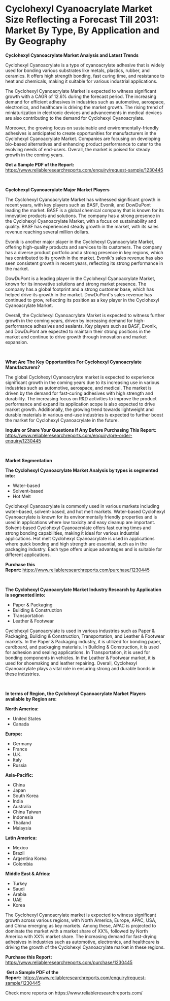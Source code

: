 <p><h1>Cyclohexyl Cyanoacrylate Market Size Reflecting a Forecast Till 2031: Market By Type, By Application and By Geography</h1></p><p><strong>Cyclohexyl Cyanoacrylate Market Analysis and Latest Trends</strong></p>
<p><p>Cyclohexyl Cyanoacrylate is a type of cyanoacrylate adhesive that is widely used for bonding various substrates like metals, plastics, rubber, and ceramics. It offers high strength bonding, fast curing time, and resistance to heat and chemicals, making it suitable for various industrial applications.</p><p>The Cyclohexyl Cyanoacrylate Market is expected to witness significant growth with a CAGR of 12.6% during the forecast period. The increasing demand for efficient adhesives in industries such as automotive, aerospace, electronics, and healthcare is driving the market growth. The rising trend of miniaturization in electronic devices and advancements in medical devices are also contributing to the demand for Cyclohexyl Cyanoacrylate.</p><p>Moreover, the growing focus on sustainable and environmentally-friendly adhesives is anticipated to create opportunities for manufacturers in the Cyclohexyl Cyanoacrylate Market. Companies are focusing on developing bio-based alternatives and enhancing product performance to cater to the evolving needs of end-users. Overall, the market is poised for steady growth in the coming years.</p></p>
<p><strong>Get a Sample PDF of the Report:&nbsp;</strong> <a href="https://www.reliableresearchreports.com/enquiry/request-sample/1230445">https://www.reliableresearchreports.com/enquiry/request-sample/1230445</a></p>
<p>&nbsp;</p>
<p><strong>Cyclohexyl Cyanoacrylate Major Market Players</strong></p>
<p><p>The Cyclohexyl Cyanoacrylate Market has witnessed significant growth in recent years, with key players such as BASF, Evonik, and DowDuPont leading the market. BASF is a global chemical company that is known for its innovative products and solutions. The company has a strong presence in the Cyclohexyl Cyanoacrylate Market, with a focus on sustainability and quality. BASF has experienced steady growth in the market, with its sales revenue reaching several million dollars.</p><p>Evonik is another major player in the Cyclohexyl Cyanoacrylate Market, offering high-quality products and services to its customers. The company has a diverse product portfolio and a strong presence in key regions, which has contributed to its growth in the market. Evonik's sales revenue has also seen consistent growth in recent years, reflecting its strong performance in the market.</p><p>DowDuPont is a leading player in the Cyclohexyl Cyanoacrylate Market, known for its innovative solutions and strong market presence. The company has a global footprint and a strong customer base, which has helped drive its growth in the market. DowDuPont's sales revenue has continued to grow, reflecting its position as a key player in the Cyclohexyl Cyanoacrylate Market.</p><p>Overall, the Cyclohexyl Cyanoacrylate Market is expected to witness further growth in the coming years, driven by increasing demand for high-performance adhesives and sealants. Key players such as BASF, Evonik, and DowDuPont are expected to maintain their strong positions in the market and continue to drive growth through innovation and market expansion.</p></p>
<p>&nbsp;</p>
<p><strong>What Are The Key Opportunities For Cyclohexyl Cyanoacrylate Manufacturers?</strong></p>
<p><p>The global Cyclohexyl Cyanoacrylate market is expected to experience significant growth in the coming years due to its increasing use in various industries such as automotive, aerospace, and medical. The market is driven by the demand for fast-curing adhesives with high strength and durability. The increasing focus on R&D activities to improve the product performance and expand its application scope is also expected to drive market growth. Additionally, the growing trend towards lightweight and durable materials in various end-use industries is expected to further boost the market for Cyclohexyl Cyanoacrylate in the future.</p></p>
<p><strong>Inquire or Share Your Questions If Any Before Purchasing This Report:</strong> <a href="https://www.reliableresearchreports.com/enquiry/pre-order-enquiry/1230445">https://www.reliableresearchreports.com/enquiry/pre-order-enquiry/1230445</a></p>
<p>&nbsp;</p>
<p><strong>Market Segmentation</strong></p>
<p><strong>The Cyclohexyl Cyanoacrylate Market Analysis by types is segmented into:</strong></p>
<p><ul><li>Water-based</li><li>Solvent-based</li><li>Hot Melt</li></ul></p>
<p><p>Cyclohexyl Cyanoacrylate is commonly used in various markets including water-based, solvent-based, and hot melt markets. Water-based Cyclohexyl Cyanoacrylate is known for its environmentally friendly properties and is used in applications where low toxicity and easy cleanup are important. Solvent-based Cyclohexyl Cyanoacrylate offers fast curing times and strong bonding capabilities, making it ideal for various industrial applications. Hot melt Cyclohexyl Cyanoacrylate is used in applications where quick bonding and high strength are essential, such as in the packaging industry. Each type offers unique advantages and is suitable for different applications.</p></p>
<p><strong>Purchase this Report:&nbsp;</strong><a href="https://www.reliableresearchreports.com/purchase/1230445">https://www.reliableresearchreports.com/purchase/1230445</a></p>
<p>&nbsp;</p>
<p><strong>The Cyclohexyl Cyanoacrylate Market Industry Research by Application is segmented into:</strong></p>
<p><ul><li>Paper & Packaging</li><li>Building & Construction</li><li>Transportation</li><li>Leather & Footwear</li></ul></p>
<p><p>Cyclohexyl Cyanoacrylate is used in various industries such as Paper & Packaging, Building & Construction, Transportation, and Leather & Footwear markets. In the Paper & Packaging industry, it is utilized for bonding paper, cardboard, and packaging materials. In Building & Construction, it is used for adhesion and sealing applications. In Transportation, it is used for bonding components in vehicles. In the Leather & Footwear market, it is used for shoemaking and leather repairing. Overall, Cyclohexyl Cyanoacrylate plays a vital role in ensuring strong and durable bonds in these industries.</p></p>
<p>&nbsp;</p>
<p><strong>In terms of Region, the Cyclohexyl Cyanoacrylate Market Players available by Region are:</strong></p>
<p>
    <p> <strong> North America: </strong>
        <ul>
            <li>United States</li>
            <li>Canada</li>
        </ul>
        </p> 
    <p> <strong> Europe: </strong>
        <ul>
            <li>Germany</li>
            <li>France</li>
            <li>U.K.</li>
            <li>Italy</li>
            <li>Russia</li>
        </ul>
        </p> 
    <p> <strong> Asia-Pacific: </strong>
        <ul>
            <li>China</li>
            <li>Japan</li>
            <li>South Korea</li>
            <li>India</li>
            <li>Australia</li>
            <li>China Taiwan</li>
            <li>Indonesia</li>
            <li>Thailand</li>
            <li>Malaysia</li>
        </ul>
        </p> 
    <p> <strong> Latin America: </strong>
        <ul>
            <li>Mexico</li>
            <li>Brazil</li>
            <li>Argentina Korea</li>
            <li>Colombia</li>
        </ul>
        </p> 
    <p> <strong> Middle East & Africa: </strong>
        <ul>
            <li>Turkey</li>
            <li>Saudi</li>
            <li>Arabia</li>
            <li>UAE</li>
            <li>Korea</li>
        </ul>
    </p>
    </p>
<p><p>The Cyclohexyl Cyanoacrylate market is expected to witness significant growth across various regions, with North America, Europe, APAC, USA, and China emerging as key markets. Among these, APAC is projected to dominate the market with a market share of XX%, followed by North America with XX% market share. The increasing demand for fast-drying adhesives in industries such as automotive, electronics, and healthcare is driving the growth of the Cyclohexyl Cyanoacrylate market in these regions.</p></p>
<p><strong>Purchase this Report: </strong><a href="https://www.reliableresearchreports.com/purchase/1230445">https://www.reliableresearchreports.com/purchase/1230445</a></p>
<p>&nbsp;<strong>Get a Sample PDF of the Report:&nbsp;&nbsp;</strong><a href="https://www.reliableresearchreports.com/enquiry/request-sample/1230445">https://www.reliableresearchreports.com/enquiry/request-sample/1230445</a></p>
<p><strong></strong></p>
<p>Check more reports on https://www.reliableresearchreports.com/</p>